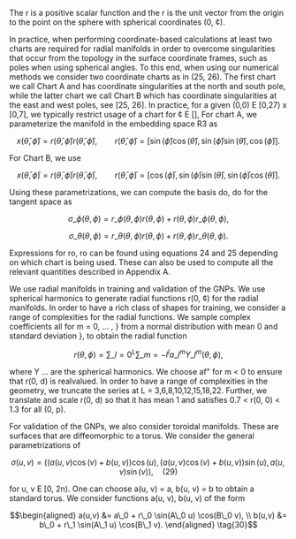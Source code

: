 The r is a positive scalar function and the r is the unit vector from the origin to the point on the sphere with spherical coordinates (0, ¢).

In practice, when performing coordinate-based calculations at least two charts are required for radial manifolds in order to overcome singularities that occur from the topology in the surface coordinate frames, such as poles when using spherical angles. To this end, when using our numerical methods we consider two coordinate charts as in (25, 26). The first chart we call Chart A and has coordinate singularities at the north and south pole, while the latter chart we call Chart B which has coordinate singularities at the east and west poles, see [25, 26]. In practice, for a given (0,0) E [0,27) x [0,7], we typically restrict usage of a chart for ¢ E [], For chart A, we parameterize the manifold in the embedding space R3 as

$$x(\hat{\theta}, \hat{\phi}) = r(\hat{\theta}, \hat{\phi})r(\hat{\theta}, \hat{\phi}), \qquad r(\hat{\theta}, \hat{\phi}) = \left[\sin\left(\hat{\phi}\right)\cos\left(\hat{\theta}\right), \sin\left(\hat{\phi}\right)\sin\left(\hat{\theta}\right), \cos\left(\hat{\phi}\right)\right]. \tag{24}$$

For Chart B, we use

$$x(\bar{\theta}, \bar{\phi}) = r(\bar{\theta}, \bar{\phi})r(\bar{\theta}, \bar{\phi}), \qquad r(\bar{\theta}, \bar{\phi}) = \left[\cos(\bar{\phi}), \sin(\bar{\phi})\sin(\bar{\theta}), \sin(\bar{\phi})\cos(\bar{\theta})\right]. \tag{25}$$

Using these parametrizations, we can compute the basis do, do for the tangent space as

$$\sigma\_{\phi}(\theta,\phi) = r\_{\phi}(\theta,\phi)r(\theta,\phi) + r(\theta,\phi)r\_{\phi}(\theta,\phi),\tag{26}$$

$$
\sigma\_{\theta}(\theta,\phi) = r\_{\theta}(\theta,\phi)r(\theta,\phi) + r(\theta,\phi)r\_{\theta}(\theta,\phi). \tag{27}
$$

Expressions for ro, ro can be found using equations 24 and 25 depending on which chart is being used. These can also be used to compute all the relevant quantities described in Appendix A.

We use radial manifolds in training and validation of the GNPs. We use spherical harmonics to generate radial functions r(0, ¢) for the radial manifolds. In order to have a rich class of shapes for training, we consider a range of complexities for the radial functions. We sample complex coefficients all for m = 0, ... , } from a normal distribution with mean 0 and standard deviation }, to obtain the radial function

$$r(\theta,\phi) = \sum\_{l=0}^{L} \sum\_{m=-l}^{l} a\_l^m Y\_l^m(\theta,\phi),\tag{28}$$

where Y ... are the spherical harmonics. We choose af" for m < 0 to ensure that r(0, d) is realvalued. In order to have a range of complexities in the geometry, we truncate the series at L = 3,6,8,10,12,15,18,22. Further, we translate and scale r(0, d) so that it has mean 1 and satisfies 0.7 < r(0, 0) < 1.3 for all (0, p).

For validation of the GNPs, we also consider toroidal manifolds. These are surfaces that are diffeomorphic to a torus. We consider the general parametrizations of

$$\sigma(u,v) = ((a(u,v)\cos(v) + b(u,v))\cos(u), (a(u,v)\cos(v) + b(u,v))\sin(u), a(u,v)\sin(v)), \quad (29)$$

for u, v E [0, 2n). One can choose a(u, v) = a, b(u, v) = b to obtain a standard torus. We consider functions a(u, v), b(u, v) of the form

$$\begin{aligned} a(u,v) &= a\_0 + r\_0 \sin(A\_0 u) \cos(B\_0 v), \\ b(u,v) &= b\_0 + r\_1 \sin(A\_1 u) \cos(B\_1 v). \end{aligned} \tag{30}$$